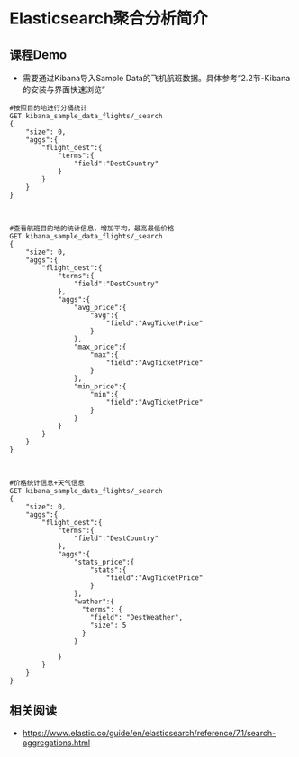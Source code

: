 # Elasticsearch聚合分析简介
## 课程Demo
- 需要通过Kibana导入Sample Data的飞机航班数据。具体参考“2.2节-Kibana的安装与界面快速浏览”
```
#按照目的地进行分桶统计
GET kibana_sample_data_flights/_search
{
	"size": 0,
	"aggs":{
		"flight_dest":{
			"terms":{
				"field":"DestCountry"
			}
		}
	}
}



#查看航班目的地的统计信息，增加平均，最高最低价格
GET kibana_sample_data_flights/_search
{
	"size": 0,
	"aggs":{
		"flight_dest":{
			"terms":{
				"field":"DestCountry"
			},
			"aggs":{
				"avg_price":{
					"avg":{
						"field":"AvgTicketPrice"
					}
				},
				"max_price":{
					"max":{
						"field":"AvgTicketPrice"
					}
				},
				"min_price":{
					"min":{
						"field":"AvgTicketPrice"
					}
				}
			}
		}
	}
}



#价格统计信息+天气信息
GET kibana_sample_data_flights/_search
{
	"size": 0,
	"aggs":{
		"flight_dest":{
			"terms":{
				"field":"DestCountry"
			},
			"aggs":{
				"stats_price":{
					"stats":{
						"field":"AvgTicketPrice"
					}
				},
				"wather":{
				  "terms": {
				    "field": "DestWeather",
				    "size": 5
				  }
				}

			}
		}
	}
}

```
## 相关阅读
- https://www.elastic.co/guide/en/elasticsearch/reference/7.1/search-aggregations.html

